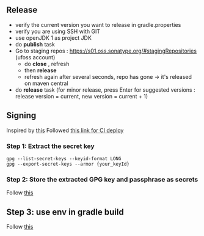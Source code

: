 ## Release
* verify the current version you want to release in gradle.properties
* verify you are using SSH with GIT
* use openJDK 1 as project JDK
* do **publish** task
* Go to staging repos : https://s01.oss.sonatype.org/#stagingRepositories (ufoss account)
  * do **close** , refresh
  * then **release**
  * refresh again after several seconds, repo has gone -> it's released on maven central
* do **release** task (for minor release, press Enter for suggested versions : release version = current, new version = current + 1)

## Signing
Inspired by [this](https://stackoverflow.com/a/66457517)
Followed [this link for CI deploy](https://docs.gradle.org/current/userguide/signing_plugin.html#sec:in-memory-keys)

### Step 1: Extract the secret key
```
gpg --list-secret-keys --keyid-format LONG
gpg --export-secret-keys --armor {your_keyId}
```

### Step 2: Store the extracted GPG key and passphrase as secrets
Follow [this](https://docs.github.com/en/actions/reference/encrypted-secrets)

## Step 3: use env in gradle build
Follow [this](https://github.com/actions/setup-java/tree/v1.4.3#publishing-using-gradle)


